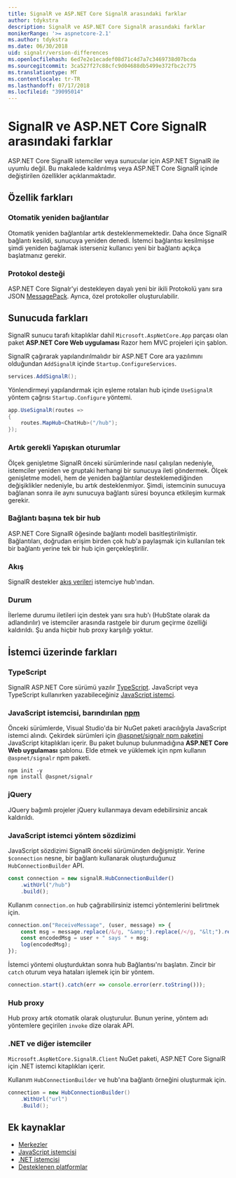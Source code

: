 ```yaml
---
title: SignalR ve ASP.NET Core SignalR arasındaki farklar
author: tdykstra
description: SignalR ve ASP.NET Core SignalR arasındaki farklar
monikerRange: '>= aspnetcore-2.1'
ms.author: tdykstra
ms.date: 06/30/2018
uid: signalr/version-differences
ms.openlocfilehash: 6ed7e2e1ecadef08d71c4d7a7c3469738d07bcda
ms.sourcegitcommit: 3ca527f27c88cfc9d04688db5499e372fbc2c775
ms.translationtype: MT
ms.contentlocale: tr-TR
ms.lasthandoff: 07/17/2018
ms.locfileid: "39095014"
---
```

# <a name="differences-between-signalr-and-aspnet-core-signalr"></a>SignalR ve ASP.NET Core SignalR arasındaki farklar

ASP.NET Core SignalR istemciler veya sunucular için ASP.NET SignalR ile uyumlu değil. Bu makalede kaldırılmış veya ASP.NET Core SignalR içinde değiştirilen özellikler açıklanmaktadır.

## <a name="feature-differences"></a>Özellik farkları

### <a name="automatic-reconnects"></a>Otomatik yeniden bağlantılar

Otomatik yeniden bağlantılar artık desteklenmemektedir. Daha önce SignalR bağlantı kesildi, sunucuya yeniden denedi. İstemci bağlantısı kesilmişse şimdi yeniden bağlamak isterseniz kullanıcı yeni bir bağlantı açıkça başlatmanız gerekir.

### <a name="protocol-support"></a>Protokol desteği

ASP.NET Core Signalr'yi destekleyen dayalı yeni bir ikili Protokolü yanı sıra JSON [MessagePack](xref:signalr/messagepackhubprotocol). Ayrıca, özel protokoller oluşturulabilir.

## <a name="differences-on-the-server"></a>Sunucuda farkları

SignalR sunucu tarafı kitaplıklar dahil `Microsoft.AspNetCore.App` parçası olan paket **ASP.NET Core Web uygulaması** Razor hem MVC projeleri için şablon.

SignalR çağırarak yapılandırılmalıdır bir ASP.NET Core ara yazılımını olduğundan `AddSignalR` içinde `Startup.ConfigureServices`.

```csharp
services.AddSignalR();
```

Yönlendirmeyi yapılandırmak için eşleme rotaları hub içinde `UseSignalR` yöntem çağrısı `Startup.Configure` yöntemi.

```csharp
app.UseSignalR(routes =>
{
    routes.MapHub<ChatHub>("/hub");
});
```

### <a name="sticky-sessions-now-required"></a>Artık gerekli Yapışkan oturumlar

Ölçek genişletme SignalR önceki sürümlerinde nasıl çalışılan nedeniyle, istemciler yeniden ve gruptaki herhangi bir sunucuya ileti göndermek. Ölçek genişletme modeli, hem de yeniden bağlantılar desteklemediğinden değişiklikler nedeniyle, bu artık desteklenmiyor. Şimdi, istemcinin sunucuya bağlanan sonra ile aynı sunucuya bağlantı süresi boyunca etkileşim kurmak gerekir.

### <a name="single-hub-per-connection"></a>Bağlantı başına tek bir hub

ASP.NET Core SignalR öğesinde bağlantı modeli basitleştirilmiştir. Bağlantıları, doğrudan erişim birden çok hub'a paylaşmak için kullanılan tek bir bağlantı yerine tek bir hub için gerçekleştirilir.

### <a name="streaming"></a>Akış

SignalR destekler [akış verileri](xref:signalr/streaming) istemciye hub'ından.

### <a name="state"></a>Durum

İlerleme durumu iletileri için destek yanı sıra hub'ı (HubState olarak da adlandırılır) ve istemciler arasında rastgele bir durum geçirme özelliği kaldırıldı. Şu anda hiçbir hub proxy karşılığı yoktur.

## <a name="differences-on-the-client"></a>İstemci üzerinde farkları

### <a name="typescript"></a>TypeScript

SignalR ASP.NET Core sürümü yazılır [TypeScript](https://www.typescriptlang.org/). JavaScript veya TypeScript kullanırken yazabileceğiniz [JavaScript istemci](xref:signalr/javascript-client).

### <a name="the-javascript-client-is-hosted-at-npmhttpswwwnpmjscom"></a>JavaScript istemcisi, barındırılan [npm](https://www.npmjs.com/)

Önceki sürümlerde, Visual Studio'da bir NuGet paketi aracılığıyla JavaScript istemci alındı. Çekirdek sürümleri için [ @aspnet/signalr npm paketini](https://www.npmjs.com/package/@aspnet/signalr) JavaScript kitaplıkları içerir. Bu paket bulunup bulunmadığına **ASP.NET Core Web uygulaması** şablonu. Elde etmek ve yüklemek için npm kullanın `@aspnet/signalr` npm paketi.

```console
npm init -y
npm install @aspnet/signalr
```

### <a name="jquery"></a>jQuery

JQuery bağımlı projeler jQuery kullanmaya devam edebilirsiniz ancak kaldırıldı.

### <a name="javascript-client-method-syntax"></a>JavaScript istemci yöntem sözdizimi

JavaScript sözdizimi SignalR önceki sürümünden değişmiştir. Yerine `$connection` nesne, bir bağlantı kullanarak oluşturduğunuz `HubConnectionBuilder` API.

```javascript
const connection = new signalR.HubConnectionBuilder()
    .withUrl("/hub")
    .build();
```

Kullanım `connection.on` hub çağırabilirsiniz istemci yöntemlerini belirtmek için.

```javascript
connection.on("ReceiveMessage", (user, message) => {
    const msg = message.replace(/&/g, "&amp;").replace(/</g, "&lt;").replace(/>/g, "&gt;");
    const encodedMsg = user + " says " + msg;
    log(encodedMsg);
});
```

İstemci yöntemi oluşturduktan sonra hub Bağlantısı'nı başlatın. Zincir bir `catch` oturum veya hataları işlemek için bir yöntem.

```javascript
connection.start().catch(err => console.error(err.toString()));
```

### <a name="hub-proxies"></a>Hub proxy

Hub proxy artık otomatik olarak oluşturulur. Bunun yerine, yöntem adı yöntemlere geçirilen `invoke` dize olarak API.

### <a name="net-and-other-clients"></a>.NET ve diğer istemciler

`Microsoft.AspNetCore.SignalR.Client` NuGet paketi, ASP.NET Core SignalR için .NET istemci kitaplıkları içerir.

Kullanım `HubConnectionBuilder` ve hub'ına bağlantı örneğini oluşturmak için.

```csharp
connection = new HubConnectionBuilder()
    .WithUrl("url")
    .Build();
```

## <a name="additional-resources"></a>Ek kaynaklar

* [Merkezler](xref:signalr/hubs)
* [JavaScript istemcisi](xref:signalr/javascript-client)
* [.NET istemcisi](xref:signalr/dotnet-client)
* [Desteklenen platformlar](xref:signalr/supported-platforms)
